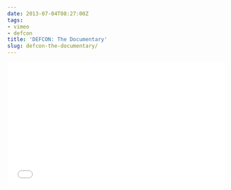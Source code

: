 ```yaml
---
date: 2013-07-04T08:27:00Z
tags:
- vimeo
- defcon
title: 'DEFCON: The Documentary'
slug: defcon-the-documentary/
---
```


<iframe src="//player.vimeo.com/video/69695831" width="500" height="281" frameborder="0" webkitallowfullscreen mozallowfullscreen allowfullscreen></iframe>